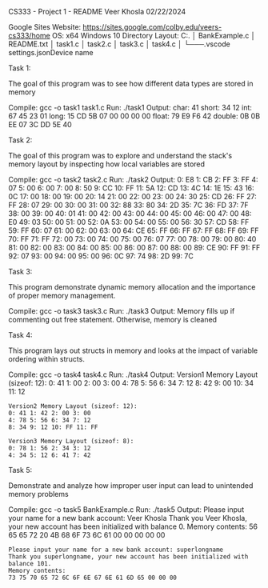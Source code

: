 CS333 - Project 1 - README
Veer Khosla
02/22/2024

Google Sites Website: https://sites.google.com/colby.edu/veers-cs333/home 
OS: x64 Windows 10
Directory Layout:
C:.
│   BankExample.c
│   README.txt
│   task1.c
│   task2.c
│   task3.c
│   task4.c
│
└───.vscode
        settings.jsonDevice name



Task 1:

The goal of this program was to see how different data types are stored in memory
  
 Compile:
	gcc -o task1 task1.c
 Run:
	./task1
 Output:
	char: 41 
	short: 34 12 
	int: 67 45 23 01
	long: 15 CD 5B 07 00 00 00 00
	float: 79 E9 F6 42
	double: 0B 0B EE 07 3C DD 5E 40



Task 2:

The goal of this program was to explore and understand the stack's memory layout by inspecting how local variables are stored
  
 Compile:
	gcc -o task2 task2.c
 Run:
	./task2
 Output:
0: E8
1: CB
2: FF
3: FF
4: 07
5: 00
6: 00
7: 00
8: 50
9: CC
10: FF
11: 5A
12: CD
13: 4C
14: 1E
15: 43
16: 0C
17: 00
18: 00
19: 00
20: 14
21: 00
22: 00
23: 00
24: 30
25: CD
26: FF
27: FF
28: 07
29: 00
30: 00
31: 00
32: 88
33: 80
34: 2D
35: 7C
36: FD
37: 7F
38: 00
39: 00
40: 01
41: 00
42: 00
43: 00
44: 00
45: 00
46: 00
47: 00
48: E0
49: 03
50: 00
51: 00
52: 0A
53: 00
54: 00
55: 00
56: 30
57: CD
58: FF
59: FF
60: 07
61: 00
62: 00
63: 00
64: CE
65: FF
66: FF
67: FF
68: FF
69: FF
70: FF
71: FF
72: 00
73: 00
74: 00
75: 00
76: 07
77: 00
78: 00
79: 00
80: 40
81: 00
82: 00
83: 00
84: 00
85: 00
86: 00
87: 00
88: 00
89: CE
90: FF
91: FF
92: 07
93: 00
94: 00
95: 00
96: 0C
97: 74
98: 2D
99: 7C




Task 3:

This program demonstrate dynamic memory allocation and the importance of proper memory management.
  
 Compile:
	gcc -o task3 task3.c
 Run:
	./task3
 Output:
	Memory fills up if commenting out free statement. Otherwise, memory is cleaned



Task 4:

This program lays out structs in memory and looks at the impact of variable ordering within structs.
  
 Compile:
	gcc -o task4 task4.c
 Run:
	./task4
 Output:
	Version1 Memory Layout (sizeof: 12):
	0: 41 1: 00 2: 00 3: 00
	4: 78 5: 56 6: 34 7: 12
	8: 42 9: 00 10: 34 11: 12 

	Version2 Memory Layout (sizeof: 12):
	0: 41 1: 42 2: 00 3: 00
	4: 78 5: 56 6: 34 7: 12
	8: 34 9: 12 10: FF 11: FF

	Version3 Memory Layout (sizeof: 8):
	0: 78 1: 56 2: 34 3: 12
	4: 34 5: 12 6: 41 7: 42



Task 5:

Demonstrate and analyze how improper user input can lead to unintended memory problems
  
 Compile:
	gcc -o task5 BankExample.c
 Run:
	./task5
 Output:
	Please input your name for a new bank account: Veer Khosla
	Thank you Veer Khosla, your new account has been initialized with balance 0.
	Memory contents:
	56 65 65 72 20 4B 68 6F 73 6C 61 00 00 00 00 00


	Please input your name for a new bank account: superlongname
	Thank you superlongname, your new account has been initialized with balance 101.
	Memory contents:
	73 75 70 65 72 6C 6F 6E 67 6E 61 6D 65 00 00 00
